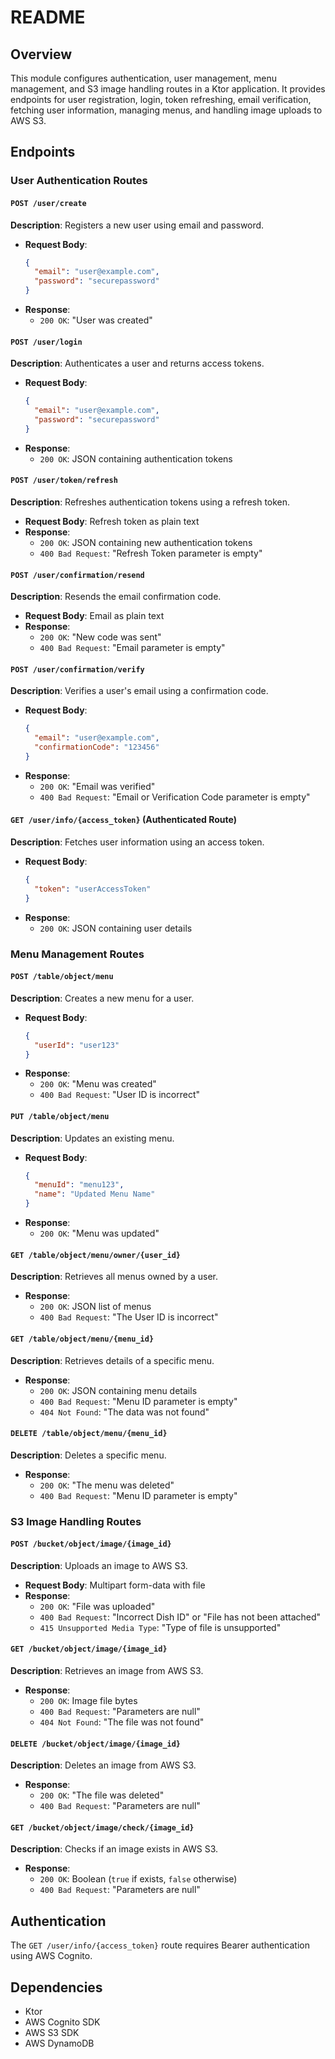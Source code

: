 # README

## Overview
This module configures authentication, user management, menu management, and S3 image handling routes in a Ktor application. It provides endpoints for user registration, login, token refreshing, email verification, fetching user information, managing menus, and handling image uploads to AWS S3.

## Endpoints

### User Authentication Routes

#### `POST /user/create`
**Description**: Registers a new user using email and password.
- **Request Body**: 
  ```json
  {
    "email": "user@example.com",
    "password": "securepassword"
  }
  ```
- **Response**:
  - `200 OK`: "User was created"

#### `POST /user/login`
**Description**: Authenticates a user and returns access tokens.
- **Request Body**: 
  ```json
  {
    "email": "user@example.com",
    "password": "securepassword"
  }
  ```
- **Response**:
  - `200 OK`: JSON containing authentication tokens

#### `POST /user/token/refresh`
**Description**: Refreshes authentication tokens using a refresh token.
- **Request Body**: Refresh token as plain text
- **Response**:
  - `200 OK`: JSON containing new authentication tokens
  - `400 Bad Request`: "Refresh Token parameter is empty"

#### `POST /user/confirmation/resend`
**Description**: Resends the email confirmation code.
- **Request Body**: Email as plain text
- **Response**:
  - `200 OK`: "New code was sent"
  - `400 Bad Request`: "Email parameter is empty"

#### `POST /user/confirmation/verify`
**Description**: Verifies a user's email using a confirmation code.
- **Request Body**: 
  ```json
  {
    "email": "user@example.com",
    "confirmationCode": "123456"
  }
  ```
- **Response**:
  - `200 OK`: "Email was verified"
  - `400 Bad Request`: "Email or Verification Code parameter is empty"

#### `GET /user/info/{access_token}` (Authenticated Route)
**Description**: Fetches user information using an access token.
- **Request Body**:
  ```json
  {
    "token": "userAccessToken"
  }
  ```
- **Response**:
  - `200 OK`: JSON containing user details

### Menu Management Routes

#### `POST /table/object/menu`
**Description**: Creates a new menu for a user.
- **Request Body**:
  ```json
  {
    "userId": "user123"
  }
  ```
- **Response**:
  - `200 OK`: "Menu was created"
  - `400 Bad Request`: "User ID is incorrect"

#### `PUT /table/object/menu`
**Description**: Updates an existing menu.
- **Request Body**:
  ```json
  {
    "menuId": "menu123",
    "name": "Updated Menu Name"
  }
  ```
- **Response**:
  - `200 OK`: "Menu was updated"

#### `GET /table/object/menu/owner/{user_id}`
**Description**: Retrieves all menus owned by a user.
- **Response**:
  - `200 OK`: JSON list of menus
  - `400 Bad Request`: "The User ID is incorrect"

#### `GET /table/object/menu/{menu_id}`
**Description**: Retrieves details of a specific menu.
- **Response**:
  - `200 OK`: JSON containing menu details
  - `400 Bad Request`: "Menu ID parameter is empty"
  - `404 Not Found`: "The data was not found"

#### `DELETE /table/object/menu/{menu_id}`
**Description**: Deletes a specific menu.
- **Response**:
  - `200 OK`: "The menu was deleted"
  - `400 Bad Request`: "Menu ID parameter is empty"

### S3 Image Handling Routes

#### `POST /bucket/object/image/{image_id}`
**Description**: Uploads an image to AWS S3.
- **Request Body**: Multipart form-data with file
- **Response**:
  - `200 OK`: "File was uploaded"
  - `400 Bad Request`: "Incorrect Dish ID" or "File has not been attached"
  - `415 Unsupported Media Type`: "Type of file is unsupported"

#### `GET /bucket/object/image/{image_id}`
**Description**: Retrieves an image from AWS S3.
- **Response**:
  - `200 OK`: Image file bytes
  - `400 Bad Request`: "Parameters are null"
  - `404 Not Found`: "The file was not found"

#### `DELETE /bucket/object/image/{image_id}`
**Description**: Deletes an image from AWS S3.
- **Response**:
  - `200 OK`: "The file was deleted"
  - `400 Bad Request`: "Parameters are null"

#### `GET /bucket/object/image/check/{image_id}`
**Description**: Checks if an image exists in AWS S3.
- **Response**:
  - `200 OK`: Boolean (`true` if exists, `false` otherwise)
  - `400 Bad Request`: "Parameters are null"

## Authentication
The `GET /user/info/{access_token}` route requires Bearer authentication using AWS Cognito.

## Dependencies
- Ktor
- AWS Cognito SDK
- AWS S3 SDK
- AWS DynamoDB
